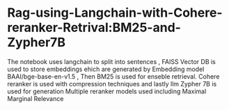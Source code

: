 # Rag-using-Langchain-with-Cohere-reranker-Retrival:BM25-and-Zypher7B
The notebook uses langchain to split into sentences , FAISS Vector DB is used to store embeddings ehich are generated by Embedding model BAAI/bge-base-en-v1.5 , Then BM25 is used for enseble retrieval. Cohere reranker is used with compression techniques and lastly llm Zypher 7B is used for generation
Multiple reranker models used including Maximal Marginal Relevance
